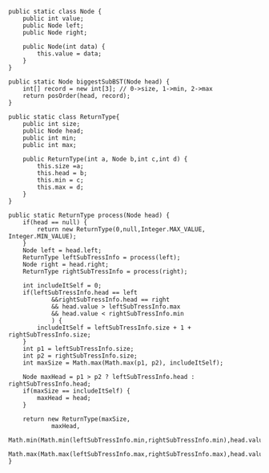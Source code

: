     public static class Node {
		public int value;
		public Node left;
		public Node right;

		public Node(int data) {
			this.value = data;
		}
	}

	public static Node biggestSubBST(Node head) {
		int[] record = new int[3]; // 0->size, 1->min, 2->max
		return posOrder(head, record);
	}
	
	public static class ReturnType{
		public int size;
		public Node head;
		public int min;
		public int max;
		
		public ReturnType(int a, Node b,int c,int d) {
			this.size =a;
			this.head = b;
			this.min = c;
			this.max = d;
		}
	}
	
	public static ReturnType process(Node head) {
		if(head == null) {
			return new ReturnType(0,null,Integer.MAX_VALUE, Integer.MIN_VALUE);
		}
		Node left = head.left;
		ReturnType leftSubTressInfo = process(left);
		Node right = head.right;
		ReturnType rightSubTressInfo = process(right);
		
		int includeItSelf = 0;
		if(leftSubTressInfo.head == left 
				&&rightSubTressInfo.head == right
				&& head.value > leftSubTressInfo.max
				&& head.value < rightSubTressInfo.min
				) {
			includeItSelf = leftSubTressInfo.size + 1 + rightSubTressInfo.size;
		}
		int p1 = leftSubTressInfo.size;
		int p2 = rightSubTressInfo.size;
		int maxSize = Math.max(Math.max(p1, p2), includeItSelf);
		
		Node maxHead = p1 > p2 ? leftSubTressInfo.head : rightSubTressInfo.head;
		if(maxSize == includeItSelf) {
			maxHead = head;
		}
		
		return new ReturnType(maxSize,
				maxHead, 
				Math.min(Math.min(leftSubTressInfo.min,rightSubTressInfo.min),head.value),
				Math.max(Math.max(leftSubTressInfo.max,rightSubTressInfo.max),head.value));	
	}

